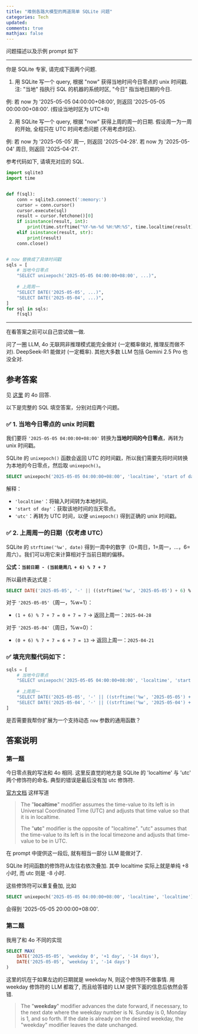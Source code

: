 ```yaml
---
title: "难倒各路大模型的两道简单 SQLite 问题"
categories: Tech
updated: 
comments: true
mathjax: false
---
```


问题描述以及示例 prompt 如下

---

你是 SQLite 专家, 请完成下面两个问题.

1. 用 SQLite 写一个 query, 根据 "now" 获得当地时间今日零点的 unix 时间戳. 注: "当地" 指执行 SQL 的机器的系统时区, "今日" 指当地日期的今日.

例: 若 now 为 '2025-05-05 04:00:00+08:00', 则返回 '2025-05-05 00:00:00+08:00'. (假设当地时区为 UTC+8)

2. 用 SQLite 写一个 query, 根据 "now" 获得上周的周一的日期. 假设周一为一周的开始, 全程只在 UTC 时间考虑问题 (不用考虑时区).

例: 若 now 为 '2025-05-05' 周一, 则返回 '2025-04-28'. 若 now 为 '2025-05-04' 周日, 则返回 '2025-04-21'.

<!-- more -->

参考代码如下, 请填充对应的 SQL.

```python
import sqlite3
import time


def f(sql):
    conn = sqlite3.connect(':memory:')
    cursor = conn.cursor()
    cursor.execute(sql)
    result = cursor.fetchone()[0]
    if isinstance(result, int):
        print(time.strftime("%Y-%m-%d %H:%M:%S", time.localtime(result)))
    elif isinstance(result, str):
        print(result)
    conn.close()


# now 替换成了具体时间戳
sqls = [
    # 当地今日零点
    "SELECT unixepoch('2025-05-05 04:00:00+08:00', ...)",
    
    # 上周周一
    "SELECT DATE('2025-05-05', ...)",
    "SELECT DATE('2025-05-04', ...)",
]
for sql in sqls:
    f(sql)
```

---

在看答案之前可以自己尝试做一做.

问了一圈 LLM, 4o 无联网非推理模式能完全做对 (一定概率做对, 推理反而做不对). DeepSeek-R1 能做对 (一定概率). 其他大多数 LLM 包括 Gemini 2.5 Pro 也没全对.

## 参考答案

见 [这里](https://chatgpt.com/share/6818612f-a630-8010-ad24-028e44cd85f6) 的 4o 回答.

以下是完整的 SQL 填空答案，分别对应两个问题。

### ✅ **1. 当地今日零点的 unix 时间戳**

我们要将 `'2025-05-05 04:00:00+08:00'` 转换为**当地时间的今日零点**，再转为 unix 时间戳。

SQLite 的 `unixepoch()` 函数会返回 UTC 的时间戳，所以我们需要先将时间转换为本地的今日零点，然后取 `unixepoch()`。

```sql
SELECT unixepoch('2025-05-05 04:00:00+08:00', 'localtime', 'start of day', 'utc')
```

解释：

* `'localtime'`：将输入时间转为本地时间。
* `'start of day'`：获取该地时间的当天零点。
* `'utc'`：再转为 UTC 时间，以便 `unixepoch()` 得到正确的 unix 时间戳。

### ✅ **2. 上周周一的日期（仅考虑 UTC）**

SQLite 的 `strftime('%w', date)` 得到一周中的数字（0=周日，1=周一，…，6=周六）。我们可以用它来计算相对于当前日期的偏移。

**公式：`当前日期 - (当前是周几 + 6) % 7 + 7`**

所以最终表达式是：

```sql
SELECT DATE('2025-05-05', '-' || ((strftime('%w', '2025-05-05') + 6) % 7 + 7) || ' days')
```

对于 `'2025-05-05'`（周一，%w=1）：

* `(1 + 6) % 7 + 7 = 0 + 7 = 7` → 返回上周一：`2025-04-28`

对于 `'2025-05-04'`（周日，%w=0）：

* `(0 + 6) % 7 + 7 = 6 + 7 = 13` → 返回上周一：`2025-04-21`

### ✅ 填充完整代码如下：

```python
sqls = [
    # 当地今日零点
    "SELECT unixepoch('2025-05-05 04:00:00+08:00', 'localtime', 'start of day', 'utc')",
    
    # 上周周一
    "SELECT DATE('2025-05-05', '-' || ((strftime('%w', '2025-05-05') + 6) % 7 + 7) || ' days')",
    "SELECT DATE('2025-05-04', '-' || ((strftime('%w', '2025-05-04') + 6) % 7 + 7) || ' days')",
]
```

是否需要我帮你扩展为一个支持动态 `now` 参数的通用函数？

## 答案说明

### 第一题

今日零点我的写法和 4o 相同. 这里反直觉的地方是 SQLite 的 'localtime' 与 'utc' 两个修饰符的命名. 典型的错误是最后没有加 utc 修饰符. 

[官方文档](https://www.sqlite.org/lang_datefunc.html) 这样写道

> The "**localtime**" modifier assumes the time-value to its left is in Universal Coordinated Time (UTC) and adjusts that time value so that it is in localtime.
>
> The "**utc**" modifier is the opposite of "localtime". "utc" assumes that the time-value to its left is in the local timezone and adjusts that time-value to be in UTC.

在 prompt 中提供这一段后, 就有相当一部分 LLM 能做对了.

SQLite 时间函数的修饰符从左往右依次叠加. 其中 localtime 实际上就是单纯 +8 小时, 而 utc 则是 -8 小时. 

这些修饰符可以重复叠加, 比如

```sql
SELECT unixepoch('2025-05-05 04:00:00+08:00', 'localtime', 'localtime')
```

会得到 '2025-05-05 20:00:00+08:00'.

### 第二题

我用了和 4o 不同的实现

```sql
SELECT MAX(
    DATE('2025-05-05', 'weekday 0', '+1 day', '-14 days'), 
    DATE('2025-05-05', 'weekday 1', '-14 days')
)
```

这里的坑在于如果左边的日期就是 weekday N, 则这个修饰符不做事情. 用 weekday 修饰符的 LLM 都栽了, 而且给答错的 LLM 提供下面的信息后依然会答错. 

> The "**weekday**" modifier advances the date forward, if necessary, to the next date where the weekday number is N. Sunday is 0, Monday is 1, and so forth. If the date is already on the desired weekday, the "weekday" modifier leaves the date unchanged.
